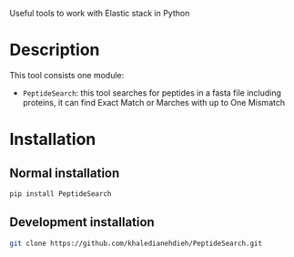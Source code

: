 Useful tools to work with Elastic stack in Python

# Description
    
This tool consists one module:

- `PeptideSearch`: this tool searches for peptides in a fasta file including proteins, it can find Exact Match or Marches with up to One Mismatch 

# Installation
 
## Normal installation

```bash
pip install PeptideSearch
```

## Development installation

```bash
git clone https://github.com/khaledianehdieh/PeptideSearch.git
```